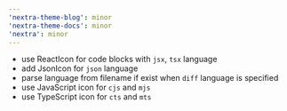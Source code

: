 ```yaml
---
'nextra-theme-blog': minor
'nextra-theme-docs': minor
'nextra': minor
---
```


- use ReactIcon for code blocks with `jsx`, `tsx` language
- add JsonIcon for `json` language
- parse language from filename if exist when `diff` language is specified
- use JavaScript icon for `cjs` and `mjs`
- use TypeScript icon for `cts` and `mts`
